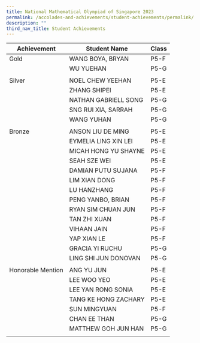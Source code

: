 ```yaml
---
title: National Mathematical Olympiad of Singapore 2023
permalink: /accolades-and-achievements/student-achievements/permalink/
description: ""
third_nav_title: Student Achievements
---
```



| Achievement | Student Name | Class |
| -------------- | -------------- |-------- |
| Gold     | WANG BOYA, BRYAN     | P5-F     |
|      | WU YUEHAN     | P5-G     |
|      |      |      |
| Silver   |  NOEL CHEW YEEHAN      | P5-E     |
|      | ZHANG SHIPEI     | P5-E     |
|      | NATHAN GABRIELL SONG     | P5-G     |
|      | SNG RUI XIA, SARRAH     | P5-G     |
|      | WANG YUHAN     | P5-G     |
|      |    |  |
| Bronze     | ANSON LIU DE MING     | P5-E     |
|      | EYMELIA LING XIN LEI     | P5-E     |
|      | MICAH HONG YU SHAYNE     | P5-E     |
|      | SEAH SZE WEI     | P5-E     |
|      | DAMIAN PUTU SUJANA     | P5-F     |
|      | LIM XIAN DONG     | P5-F     |
|      | LU HANZHANG     | P5-F     |
|      | PENG YANBO, BRIAN     | P5-F     |
|      | RYAN SIM CHUAN JUN     | P5-F     |
|      | TAN ZHI XUAN     | P5-F     |
|      | VIHAAN JAIN     | P5-F     |
|      | YAP XIAN LE     | P5-F     |
|      | GRACIA YI RUCHU     | P5-G     |
|      | LING SHI JUN DONOVAN     | P5-G    |
|      |     |      |
|  Honorable Mention    | ANG YU JUN     | P5-E     |
|      | LEE WOO YEO     | P5-E     |
|      | LEE YAN RONG SONIA     | P5-E     |
|      | TANG KE HONG ZACHARY     | P5-E     |
|      | SUN MINGYUAN     | P5-F     |
|      | CHAN EE THAN     | P5-G     |
|      | MATTHEW GOH JUN HAN     | P5-G     |
|  |  |  |

